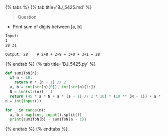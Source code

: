 {% tabs %}
{% tab title='BJ_5425.md' %}

> Question

* Print sum of digits between [a, b]

```txt
Input:
1
28 31

Output: 28    # 2+8 + 2+9 + 3+0 + 3+1 = 28
```

{% endtab %}
{% tab title='BJ_5425.py' %}

```py
def sum1ToN(n):
  if n < 10:
    return n * (n + 1) // 2
  a, b = int(str(n)[0]), int(str(n)[1:])
  N = len(str(n)) - 1
  return (45 * a * N + a * (a - 1) // 2 * 10) * (10 ** (N - 1)) + a * (b + 1) + sum1ToN(b)
n = int(input())

for _ in range(n):
  a, b = map(int, input().split())
  print(sum1ToN(b) - sum1ToN(a - 1))
```

{% endtab %}
{% endtabs %}
